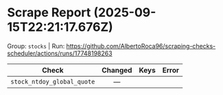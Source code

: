 # Scrape Report (2025-09-15T22:21:17.676Z)

Group: `stocks`  |  Run: https://github.com/AlbertoRoca96/scraping-checks-scheduler/actions/runs/17748198263

| Check | Changed | Keys | Error |
|---|:---:|:--|:--|
| `stock_ntdoy_global_quote` | — |  |  |
